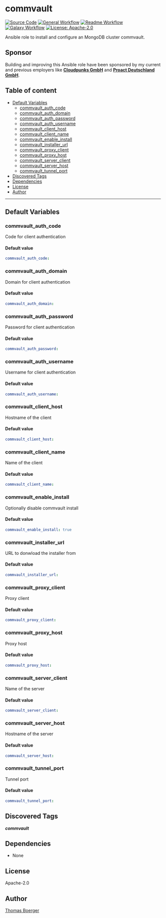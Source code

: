 # commvault

[![Source Code](https://img.shields.io/badge/github-source%20code-blue?logo=github&logoColor=white)](https://github.com/rolehippie/commvault) [![General Workflow](https://github.com/rolehippie/commvault/actions/workflows/general.yml/badge.svg)](https://github.com/rolehippie/commvault/actions/workflows/general.yml) [![Readme Workflow](https://github.com/rolehippie/commvault/actions/workflows/readme.yml/badge.svg)](https://github.com/rolehippie/commvault/actions/workflows/readme.yml) [![Galaxy Workflow](https://github.com/rolehippie/commvault/actions/workflows/galaxy.yml/badge.svg)](https://github.com/rolehippie/commvault/actions/workflows/galaxy.yml) [![License: Apache-2.0](https://img.shields.io/github/license/rolehippie/commvault)](https://github.com/rolehippie/commvault/blob/master/LICENSE)

Ansible role to install and configure an MongoDB cluster commvault.

## Sponsor

Building and improving this Ansible role have been sponsored by my current and previous employers like **[Cloudpunks GmbH](https://cloudpunks.de)** and **[Proact Deutschland GmbH](https://www.proact.eu)**.

## Table of content

- [Default Variables](#default-variables)
  - [commvault_auth_code](#commvault_auth_code)
  - [commvault_auth_domain](#commvault_auth_domain)
  - [commvault_auth_password](#commvault_auth_password)
  - [commvault_auth_username](#commvault_auth_username)
  - [commvault_client_host](#commvault_client_host)
  - [commvault_client_name](#commvault_client_name)
  - [commvault_enable_install](#commvault_enable_install)
  - [commvault_installer_url](#commvault_installer_url)
  - [commvault_proxy_client](#commvault_proxy_client)
  - [commvault_proxy_host](#commvault_proxy_host)
  - [commvault_server_client](#commvault_server_client)
  - [commvault_server_host](#commvault_server_host)
  - [commvault_tunnel_port](#commvault_tunnel_port)
- [Discovered Tags](#discovered-tags)
- [Dependencies](#dependencies)
- [License](#license)
- [Author](#author)

---

## Default Variables

### commvault_auth_code

Code for client authentication

#### Default value

```YAML
commvault_auth_code:
```

### commvault_auth_domain

Domain for client authentication

#### Default value

```YAML
commvault_auth_domain:
```

### commvault_auth_password

Password for client authentication

#### Default value

```YAML
commvault_auth_password:
```

### commvault_auth_username

Username for client authentication

#### Default value

```YAML
commvault_auth_username:
```

### commvault_client_host

Hostname of the client

#### Default value

```YAML
commvault_client_host:
```

### commvault_client_name

Name of the client

#### Default value

```YAML
commvault_client_name:
```

### commvault_enable_install

Optionally disable commvault install

#### Default value

```YAML
commvault_enable_install: true
```

### commvault_installer_url

URL to donwload the installer from

#### Default value

```YAML
commvault_installer_url:
```

### commvault_proxy_client

Proxy client

#### Default value

```YAML
commvault_proxy_client:
```

### commvault_proxy_host

Proxy host

#### Default value

```YAML
commvault_proxy_host:
```

### commvault_server_client

Name of the server

#### Default value

```YAML
commvault_server_client:
```

### commvault_server_host

Hostname of the server

#### Default value

```YAML
commvault_server_host:
```

### commvault_tunnel_port

Tunnel port

#### Default value

```YAML
commvault_tunnel_port:
```

## Discovered Tags

**_commvault_**


## Dependencies

- None

## License

Apache-2.0

## Author

[Thomas Boerger](https://github.com/tboerger)
